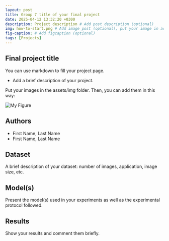 ```yaml
---
layout: post
title: Group 7 title of your final project
date: 2025-04-12 13:32:20 +0300
description: Project description # Add post description (optional)
img: how-to-start.png # Add image post (optional), put your image in assets/img/
fig-caption: # Add figcaption (optional)
tags: [Projects]
---
```


## Final project title

You can use markdown to fill your project page.

- Add a brief description of your project.

Put your images in the assets/img folder. Then, you can add them in this way:

![My Figure]({{site.baseurl}}/assets/img/we-in-rest.jpg)

## Authors
 - First Name, Last Name
 - First Name, Last Name

## Dataset
A brief description of your dataset: number of images, application, image size, etc.

## Model(s)
Present the model(s) used in your experiments as well as the experimental protocol followed.

## Results
Show your results and comment them briefly.
